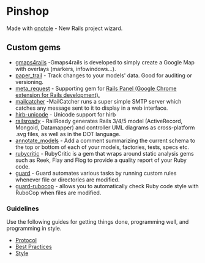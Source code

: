 # Pinshop

Made with [onotole](https://github.com/kvokka/onotole) - New Rails project wizard.

Custom gems
---
- [gmaps4rails](https://github.com/apneadiving/Google-Maps-for-Rails) -Gmaps4rails is developed to simply create a Google Map with overlays (markers, infowindows…).
- [paper_trail](https://github.com/airblade/paper_trail) - Track changes to your models' data. Good for auditing or versioning.
- [meta_request](https://github.com/dejan/rails_panel/tree/master/meta_request) - Supporting gem for [Rails Panel (Google Chrome extension for Rails development).](https://github.com/dejan/rails_panel)
- [mailcatcher](https://github.com/sj26/mailcatcher) -MailCatcher runs a super simple SMTP server which catches any message sent to it to display in a web interface.
- [hirb-unicode](https://github.com/miaout17/hirb-unicode) - Unicode support for hirb
- [railsroady](https://github.com/preston/railroady) - RailRoady generates Rails 3/4/5 model (ActiveRecord, Mongoid, Datamapper) and controller UML diagrams as cross-platform .svg files, as well as in the DOT language.
- [annotate_models](https://github.com/ctran/annotate_models) - Add a comment summarizing the current schema to the top or bottom of each of your models, factories, tests, specs etc.
- [rubycritic](https://github.com/whitesmith/rubycritic) - RubyCritic is a gem that wraps around static analysis gems such as Reek, Flay and Flog to provide a quality report of your Ruby code.
- [guard](https://github.com/guard/guard) - Guard automates various tasks by running custom rules whenever file or directories are modified.
- [guard-rubocop](https://github.com/yujinakayama/guard-rubocop) - allows you to automatically check Ruby code style with RuboCop when files are modified.

### Guidelines

Use the following guides for getting things done, programming well, and
programming in style.

* [Protocol](http://github.com/thoughtbot/guides/blob/master/protocol)
* [Best Practices](http://github.com/thoughtbot/guides/blob/master/best-practices)
* [Style](http://github.com/thoughtbot/guides/blob/master/style)
